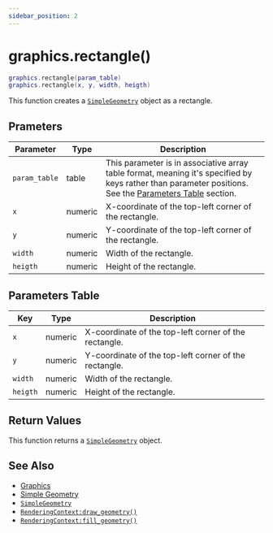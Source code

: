 ```yaml
---
sidebar_position: 2
---
```


# graphics.rectangle()
```lua
graphics.rectangle(param_table)
graphics.rectangle(x, y, width, heigth)
```
This function creates a [`SimpleGeometry`](/libs/graphics/SimpleGeometry) object as a rectangle.

## Prameters
|Parameter|Type|Description|
|-|-|-|
|`param_table`|table|This parameter is in associative array table format, meaning it's specified by keys rather than parameter positions. See the [Parameters Table](#parameters-table) section.|
|`x`|numeric|X-coordinate of the top-left corner of the rectangle.
|`y`|numeric|Y-coordinate of the top-left corner of the rectangle.
|`width`|numeric|Width of the rectangle.
|`heigth`|numeric|Height of the rectangle.


## Parameters Table
|Key|Type|Description|
|-|-|-|
|`x`|numeric|X-coordinate of the top-left corner of the rectangle.
|`y`|numeric|Y-coordinate of the top-left corner of the rectangle.
|`width`|numeric|Width of the rectangle.
|`heigth`|numeric|Height of the rectangle.


## Return Values
This function returns a [`SimpleGeometry`](/libs/graphics/SimpleGeometry) object.

## See Also
- [Graphics](/guide/graphics)
- [Simple Geometry](/guide/graphics#simple-geometry)
- [`SimpleGeometry`](/libs/graphics/SimpleGeometry/)
- [`RenderingContext:draw_geometry()`](/libs/graphics/RenderingContext/RenderingContext-draw_geometry)
- [`RenderingContext:fill_geometry()`](/libs/graphics/RenderingContext/RenderingContext-fill_geometry)
